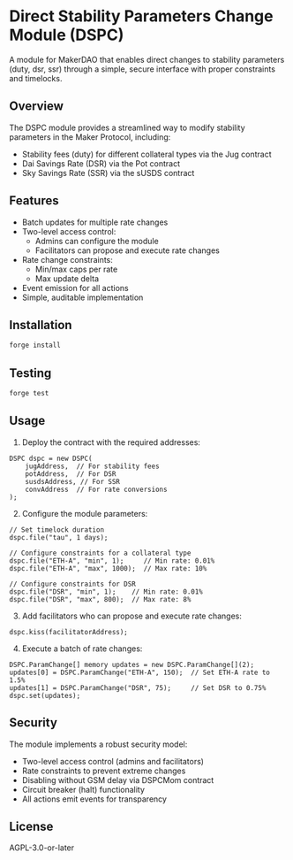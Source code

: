 # Direct Stability Parameters Change Module (DSPC)

A module for MakerDAO that enables direct changes to stability parameters (duty, dsr, ssr) through a simple, secure interface with proper constraints and timelocks.

## Overview

The DSPC module provides a streamlined way to modify stability parameters in the Maker Protocol, including:
- Stability fees (duty) for different collateral types via the Jug contract
- Dai Savings Rate (DSR) via the Pot contract
- Sky Savings Rate (SSR) via the sUSDS contract

## Features

- Batch updates for multiple rate changes
- Two-level access control:
  - Admins can configure the module
  - Facilitators can propose and execute rate changes
- Rate change constraints:
  - Min/max caps per rate
  - Max update delta
- Event emission for all actions
- Simple, auditable implementation

## Installation

```bash
forge install
```

## Testing

```bash
forge test
```

## Usage

1. Deploy the contract with the required addresses:
```solidity
DSPC dspc = new DSPC(
    jugAddress,  // For stability fees
    potAddress,  // For DSR
    susdsAddress, // For SSR
    convAddress  // For rate conversions
);
```

2. Configure the module parameters:
```solidity
// Set timelock duration
dspc.file("tau", 1 days);

// Configure constraints for a collateral type
dspc.file("ETH-A", "min", 1);     // Min rate: 0.01%
dspc.file("ETH-A", "max", 1000);  // Max rate: 10%

// Configure constraints for DSR
dspc.file("DSR", "min", 1);    // Min rate: 0.01%
dspc.file("DSR", "max", 800);  // Max rate: 8%
```

3. Add facilitators who can propose and execute rate changes:
```solidity
dspc.kiss(facilitatorAddress);
```

4. Execute a batch of rate changes:
```solidity
DSPC.ParamChange[] memory updates = new DSPC.ParamChange[](2);
updates[0] = DSPC.ParamChange("ETH-A", 150);  // Set ETH-A rate to 1.5%
updates[1] = DSPC.ParamChange("DSR", 75);     // Set DSR to 0.75%
dspc.set(updates);
```

## Security

The module implements a robust security model:
- Two-level access control (admins and facilitators)
- Rate constraints to prevent extreme changes
- Disabling without GSM delay via DSPCMom contract
- Circuit breaker (halt) functionality
- All actions emit events for transparency

## License

AGPL-3.0-or-later
